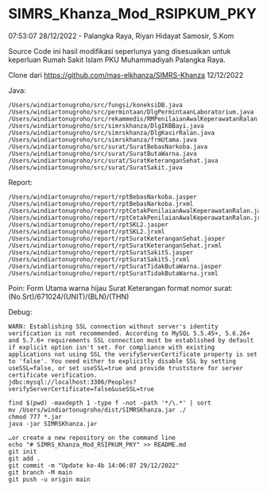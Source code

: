 # SIMRS_Khanza_Mod_RSIPKUM_PKY

07:53:07 28/12/2022 - Palangka Raya, Riyan Hidayat Samosir, S.Kom

Source Code ini hasil modifikasi seperlunya yang disesuaikan untuk keperluan Rumah Sakit Islam PKU Muhammadiyah Palangka Raya.

Clone dari https://github.com/mas-elkhanza/SIMRS-Khanza 12/12/2022

Java:
```git
/Users/windiartonugroho/src/fungsi/koneksiDB.java
/Users/windiartonugroho/src/permintaan/DlgPermintaanLaboratorium.java
/Users/windiartonugroho/src/rekammedis/RMPenilaianAwalKeperawatanRalan.java
/Users/windiartonugroho/src/simrskhanza/DlgIKBBayi.java
/Users/windiartonugroho/src/simrskhanza/DlgKasirRalan.java
/Users/windiartonugroho/src/simrskhanza/frmUtama.java
/Users/windiartonugroho/src/surat/SuratBebasNarkoba.java
/Users/windiartonugroho/src/surat/SuratButaWarna.java
/Users/windiartonugroho/src/surat/SuratKeteranganSehat.java
/Users/windiartonugroho/src/surat/SuratSakit.java
```

Report:
```git
/Users/windiartonugroho/report/rptBebasNarkoba.jasper
/Users/windiartonugroho/report/rptBebasNarkoba.jrxml
/Users/windiartonugroho/report/rptCetakPenilaianAwalKeperawatanRalan.jasper
/Users/windiartonugroho/report/rptCetakPenilaianAwalKeperawatanRalan.jrxml
/Users/windiartonugroho/report/rptSKL2.jasper
/Users/windiartonugroho/report/rptSKL2.jrxml
/Users/windiartonugroho/report/rptSuratKeteranganSehat.jasper
/Users/windiartonugroho/report/rptSuratKeteranganSehat.jrxml
/Users/windiartonugroho/report/rptSuratSakit5.jasper
/Users/windiartonugroho/report/rptSuratSakit5.jrxml
/Users/windiartonugroho/report/rptSuratTidakButaWarna.jasper
/Users/windiartonugroho/report/rptSuratTidakButaWarna.jrxml
```

Poin:
Form Utama warna hijau
Surat Keterangan format nomor surat: (No.Srt)/671024/(UNIT)/(BLN)/(THN)

Debug:
```git
WARN: Establishing SSL connection without server's identity verification is not recommended. According to MySQL 5.5.45+, 5.6.26+ and 5.7.6+ requirements SSL connection must be established by default if explicit option isn't set. For compliance with existing applications not using SSL the verifyServerCertificate property is set to 'false'. You need either to explicitly disable SSL by setting useSSL=false, or set useSSL=true and provide truststore for server certificate verification.
jdbc:mysql://localhost:3306/Peoples?verifyServerCertificate=false&useSSL=true
```
```git
find $(pwd) -maxdepth 1 -type f -not -path '*/\.*' | sort
mv /Users/windiartonugroho/dist/SIMRSKhanza.jar ./
chmod 777 *.jar
java -jar SIMRSKhanza.jar
```

```git
…or create a new repository on the command line
echo "# SIMRS_Khanza_Mod_RSIPKUM_PKY" >> README.md
git init
git add .
git commit -m "Update ke-4b 14:06:07 29/12/2022"
git branch -M main
git push -u origin main
```
